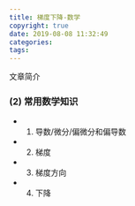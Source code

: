 ```yaml
---
title: 梯度下降-数学
copyright: true
date: 2019-08-08 11:32:49
categories:
tags:
---
```

文章简介

<!-- more -->

### (2) 常用数学知识

+ 1. 导数/微分/偏微分和偏导数
+ 2. 梯度
+ 3. 梯度方向
+ 4. 下降